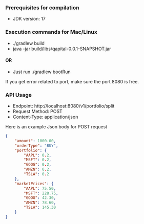### Prerequisites for compilation
* JDK version: 17

### Execution commands for Mac/Linux
* ./gradlew build
* java -jar build/libs/qapital-0.0.1-SNAPSHOT.jar

#### OR
* Just run ./gradlew bootRun

If you get error related to port, make sure the port 8080 is free.


### API Usage

* Endpoint: http://localhost:8080/v1/portfolio/split
* Request Method: POST
* Content-Type: application/json

Here is an example Json body for POST request

````json
{
    "amount": 1000.00,
    "orderType": "BUY",
    "portfolio": {
        "AAPL": 0.2,
        "MSFT": 0.2,
        "GOOG": 0.2,
        "AMZN": 0.2,
        "TSLA": 0.2
    },
    "marketPrices": {
        "AAPL": 75.50,
        "MSFT": 228.75,
        "GOOG": 42.30,
        "AMZN": 78.60,
        "TSLA": 145.30
    }
}
